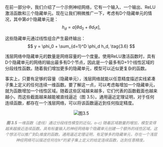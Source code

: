 在前一部分中，我们介绍了一个示例神经网络，它有一个输入、一个输出、ReLU激活函数和三个隐藏单元。现在让我们稍微推广一下，考虑有D个隐藏单元的情况，其中第d个隐藏单元是：
$$ h_d = a[θd_0 + θd_1x], \tag{3.5} $$

这些隐藏单元通过线性组合产生最终输出：
$$ y = \phi_0 + \sum_{d=1}^D \phi_d h_d, \tag{3.6} $$

浅层网络中隐藏单元的数量是网络容量的一个度量。使用ReLU激活函数时，具有D个隐藏单元的网络的输出最多有D个节点，因此是一个最多有D+1个线性区域的分段线性函数。随着我们增加更多的隐藏单元，模型可以近似更复杂的函数。

事实上，只要有足够的容量（隐藏单元），浅层网络就能以任意精度描述实线紧凑子集上定义的任何连续一维函数。要了解这一点，可以考虑每增加一个隐藏单元，就为函数增加一个线性区域。随着这些区域越来越多，它们代表的函数截面也越来越小，而这些截面越来越能被直线逼近（图 3.5）。通用逼近定理证明，对于任何连续函数，都存在一个浅层网络，可以将该函数逼近到任何指定精度。

<div style="display: flex; justify-content: center; align-items: center; flex-direction: column;">
  <img src="/fig3.5.png" alt="图3.5" style="max-width: 100%;">
  <p style="text-align: center; font-style: italic; color: gray; font-size: 0.9em;"><strong>图 3.5 </strong>
  一维函数（虚线）通过分段线性模型的近似。a-c) 随着区域数量的增加，模型变得越来越接近连续函数。具有标量输入的神经网络每个隐藏单元创建一个额外的线性区域。这个想法可以推广到Dᵢ维度的函数。通用逼近定理证明，有足够多的隐藏单元，存在一个浅层神经网络可以描述任何在ℝᴰⁱ的紧子集上定义的给定连续函数，达到任意精度。
  </p>
</div>